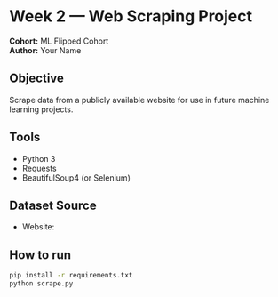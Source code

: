 # Week 2 — Web Scraping Project

**Cohort:** ML Flipped Cohort  
**Author:** Your Name  

## Objective
Scrape data from a publicly available website for use in future machine learning projects.  

## Tools
- Python 3
- Requests
- BeautifulSoup4 (or Selenium)

## Dataset Source
- Website: <link of the website you scraped>  

## How to run
```bash
pip install -r requirements.txt
python scrape.py

